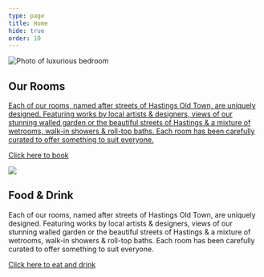 ```yaml
---
type: page
title: Home
hide: true
order: 10
---
```

![Photo of luxurious bedroom](/assets/img/our-rooms-hero.jpg "Our Rooms")

<div class="section-block">

## Our Rooms

[Each of our rooms, named after streets of Hastings Old Town, are uniquely designed. Featuring works by local artists & designers, views of our stunning walled garden or the beautiful streets of Hastings & a mixture of wetrooms, walk-in showers & roll-top baths. Each room has been carefully curated to offer something to suit everyone.](/our-rooms)

[Click here to book](/our-rooms)

</div>

![](/assets/img/our-rooms-hero.jpg)

<div class="section-block">

## Food & Drink

Each of our rooms, named after streets of Hastings Old Town, are uniquely designed. Featuring works by local artists & designers, views of our stunning walled garden or the beautiful streets of Hastings & a mixture of wetrooms, walk-in showers & roll-top baths. Each room has been carefully curated to offer something to suit everyone.

[Click here to eat and drink](/food-drink)

</div>
